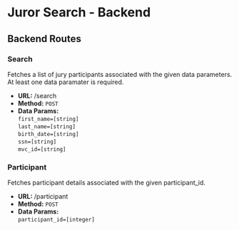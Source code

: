# Juror Search - Backend

## Backend Routes

### Search
  Fetches a list of jury participants associated with the given data
  parameters. At least one data paramater is required.

* **URL:**
    /search
* **Method:**
    `POST`
* **Data Params:**\
    `first_name=[string]`\
    `last_name=[string]`\
    `birth_date=[string]`\
    `ssn=[string]`\
    `mvc_id=[string]`

### Participant
  Fetches participant details associated with the given participant_id.

* **URL:**
    /participant
* **Method:**
    `POST`
* **Data Params:**\
    `participant_id=[integer]`
